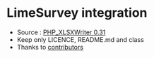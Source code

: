 # LimeSurvey integration #

- Source : [PHP_XLSXWriter 0.31](https://github.com/mk-j/PHP_XLSXWriter/releases/tag/0.31)
- Keep only LICENCE, README.md and class
- Thanks to [contributors](https://github.com/mk-j/PHP_XLSXWriter/graphs/contributors)
